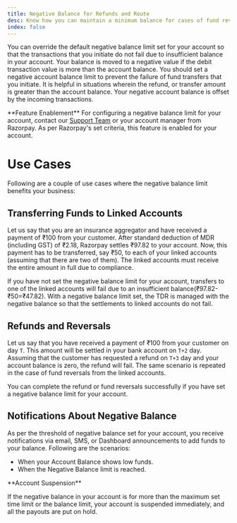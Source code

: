 ```yaml
---
title: Negative Balance for Refunds and Route
desc: Know how you can maintain a minimum balance for cases of fund reversals from your account as in the case of refunds or transfer of funds to your linked accounts.
index: false
---
```


You can override the default negative balance limit set for your account so that the transactions that you initiate do not fail due to insufficient balance in your account. Your balance is moved to a negative value if the debit transaction value is more than the account balance. You should set a negative account balance limit to prevent the failure of fund transfers that you initiate. It is helpful in situations wherein the refund, or transfer amount is greater than the account balance. Your negative account balance is offset by the incoming transactions.

<callout info>
**Feature Enablement**
For configuring a negative balance limit for your account, contact our <a href="https://razorpay.com/support/#raise-a-request" target="_blank"> Support Team</a> or your account manager from Razorpay. As per Razorpay's set criteria, this feature is enabled for your account.
</callout>

# Use Cases
Following are a couple of use cases where the negative balance limit benefits your business:

## Transferring Funds to Linked Accounts
Let us say that you are an insurance aggregator and have received a payment of ₹100 from your customer. After standard deduction of MDR (including GST) of ₹2.18, Razorpay settles ₹97.82 to your account. Now, this payment has to be transferred, say ₹50, to each of your linked accounts (assuming that there are two of them). The linked accounts must receive the entire amount in full due to compliance.

If you have not set the negative balance limit for your account, transfers to one of the linked accounts will fail due to an insufficient balance(₹97.82-₹50=₹47.82). With a negative balance limit set, the TDR is managed with the negative balance so that the settlements to linked accounts do not fail.

## Refunds and Reversals
Let us say that you have received a payment of ₹100 from your customer on day `T`. This amount will be settled in your bank account on `T+2` day. Assuming that the customer has requested a refund on `T+3` day and your account balance is zero, the refund will fail. The same scenario is repeated in the case of fund reversals from the linked accounts.

You can complete the refund or fund reversals successfully if you have set a negative balance limit for your account.

## Notifications About Negative Balance

As per the threshold of negative balance set for your account, you receive notifications via email, SMS, or Dashboard announcements to add funds to your balance.  Following are the scenarios:

- When your Account Balance shows low funds.
- When the Negative Balance limit is reached.

<callout warn>
**Account Suspension**

If the negative balance in your account is for more than the maximum set time limit or the balance limit, your account is suspended immediately, and all the payouts are put on hold.
</callout>


